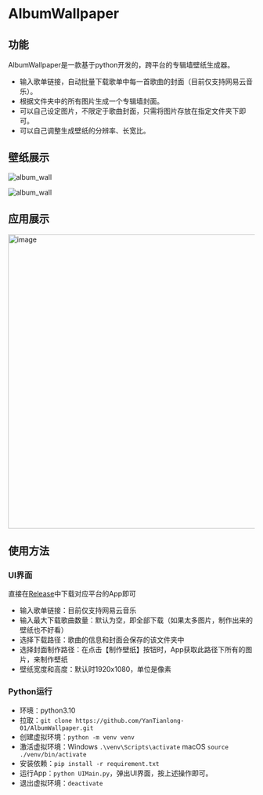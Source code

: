 # AlbumWallpaper

## 功能

AlbumWallpaper是一款基于python开发的，跨平台的专辑墙壁纸生成器。


- 输入歌单链接，自动批量下载歌单中每一首歌曲的封面（目前仅支持网易云音乐）。
- 根据文件夹中的所有图片生成一个专辑墙封面。
- 可以自己设定图片，不限定于歌曲封面，只需将图片存放在指定文件夹下即可。
- 可以自己调整生成壁纸的分辨率、长宽比。

## 壁纸展示

![album_wall](https://github.com/user-attachments/assets/80c570df-cf1c-480e-9def-b2fc4ab3b581)



![album_wall](https://github.com/user-attachments/assets/10544e72-371f-4356-bdbf-995374fb88d8)


## 应用展示

<img width="600" alt="image" src="https://github.com/user-attachments/assets/ac28bd7c-35ae-4684-80ef-17dc9d548f64" />


## 使用方法

### UI界面
直接在[Release](https://github.com/YanTianlong-01/AlbumWallpaper/releases)中下载对应平台的App即可
- 输入歌单链接：目前仅支持网易云音乐
- 输入最大下载歌曲数量：默认为空，即全部下载（如果太多图片，制作出来的壁纸也不好看）
- 选择下载路径：歌曲的信息和封面会保存的该文件夹中
- 选择封面制作路径：在点击【制作壁纸】按钮时，App获取此路径下所有的图片，来制作壁纸
- 壁纸宽度和高度：默认时1920x1080，单位是像素

### Python运行
- 环境：python3.10
- 拉取：`git clone https://github.com/YanTianlong-01/AlbumWallpaper.git`
- 创建虚拟环境：`python -m venv venv`
- 激活虚拟环境：Windows `.\venv\Scripts\activate`   macOS `source ./venv/bin/activate`
- 安装依赖：`pip install -r requirement.txt`
- 运行App：`python UIMain.py`，弹出UI界面，按上述操作即可。
- 退出虚拟环境：`deactivate`

